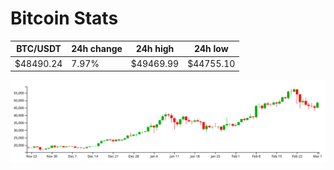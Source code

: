 # Bitcoin Stats

BTC/USDT|24h change|24h high|24h low|
|---|---|---|---|
|$48490.24|7.97%|$49469.99|$44755.10|

<img src="./chart.svg">
